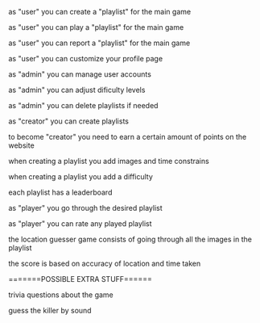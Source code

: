 as "user" you can create a "playlist" for the main game

as "user" you can play a "playlist" for the main game

as "user" you can report a "playlist" for the main game

as "user" you can customize your profile page


as "admin" you can manage user accounts

as "admin" you can adjust dificulty levels

as "admin" you can delete playlists if needed

as "creator" you can create playlists

to become "creator" you need to earn a certain amount of points on the website


when creating a playlist you add images and time constrains

when creating a playlist you add a difficulty 

each playlist has a leaderboard


as "player" you go through the desired playlist

as "player" you can rate any played playlist


the location guesser game consists of going through all the images in the playlist

the score is based on accuracy of location and time taken


=======POSSIBLE EXTRA STUFF======


trivia questions about the game

guess the killer by sound

